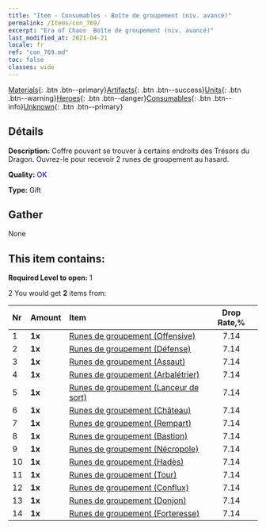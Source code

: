 ```yaml
---
title: "Item - Consumables - Boîte de groupement (niv. avancé)"
permalink: /Items/con_769/
excerpt: "Era of Chaos  Boîte de groupement (niv. avancé)"
last_modified_at: 2021-04-21
locale: fr
ref: "con_769.md"
toc: false
classes: wide
---
```

 [Materials](/fr/Items/){: .btn .btn--primary}[Artifacts](/fr/Items/Artifacts/){: .btn .btn--success}[Units](/fr/Items/Units/){: .btn .btn--warning}[Heroes](/fr/Items/Heroes/){: .btn .btn--danger}[Consumables](/fr/Items/Consumables/){: .btn .btn--info}[Unknown](/fr/Items/Unknown/){: .btn .btn--primary}

## Détails
 **Description:** Coffre pouvant se trouver à certains endroits des Trésors du Dragon. Ouvrez-le pour recevoir 2 runes de groupement au hasard.

 **Quality:** <span style="color: #0000CD">OK</span>

 **Type:** Gift

## Gather

  None

## This item contains:

 **Required Level to open:** 1

 2 You would get **2** items  from:

  | Nr | Amount |     Item    | Drop Rate,% |
  |:---|:-------|:------------|:---------:|
  | 1 |  **1x** | [Runes de groupement (Offensive)](/fr/Items/con_734/) | 7.14 | 
  | 2 |  **1x** | [Runes de groupement (Défense)](/fr/Items/con_739/) | 7.14 | 
  | 3 |  **1x** | [Runes de groupement (Assaut)](/fr/Items/con_741/) | 7.14 | 
  | 4 |  **1x** | [Runes de groupement (Arbalétrier)](/fr/Items/con_742/) | 7.14 | 
  | 5 |  **1x** | [Runes de groupement (Lanceur de sort)](/fr/Items/con_746/) | 7.14 | 
  | 6 |  **1x** | [Runes de groupement (Château)](/fr/Items/con_752/) | 7.14 | 
  | 7 |  **1x** | [Runes de groupement (Rempart)](/fr/Items/con_753/) | 7.14 | 
  | 8 |  **1x** | [Runes de groupement (Bastion)](/fr/Items/con_754/) | 7.14 | 
  | 9 |  **1x** | [Runes de groupement (Nécropole)](/fr/Items/con_755/) | 7.14 | 
  | 10 |  **1x** | [Runes de groupement (Hadès)](/fr/Items/con_777/) | 7.14 | 
  | 11 |  **1x** | [Runes de groupement (Tour)](/fr/Items/con_785/) | 7.14 | 
  | 12 |  **1x** | [Runes de groupement (Conflux)](/fr/Items/con_791/) | 7.14 | 
  | 13 |  **1x** | [Runes de groupement (Donjon)](/fr/Items/con_792/) | 7.14 | 
  | 14 |  **1x** | [Runes de groupement (Forteresse)](/fr/Items/con_818/) | 7.14 | 
